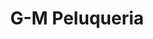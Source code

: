 ---
title: "G-M Peluqueria"
url: /ciudad-autonoma-de-buenos-aires/g-m-peluqueria/
shop: cosméticos
---
